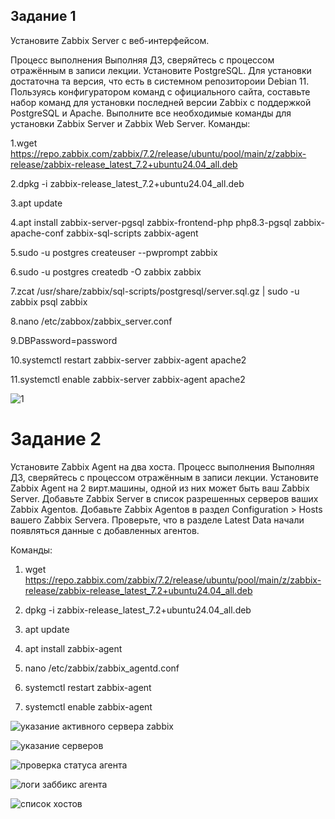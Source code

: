 ## Задание 1
Установите Zabbix Server с веб-интерфейсом.

Процесс выполнения
Выполняя ДЗ, сверяйтесь с процессом отражённым в записи лекции.
Установите PostgreSQL. Для установки достаточна та версия, что есть в системном репозитороии Debian 11.
Пользуясь конфигуратором команд с официального сайта, составьте набор команд для установки последней версии Zabbix с поддержкой PostgreSQL и Apache.
Выполните все необходимые команды для установки Zabbix Server и Zabbix Web Server.
Команды:

1.wget https://repo.zabbix.com/zabbix/7.2/release/ubuntu/pool/main/z/zabbix-release/zabbix-release_latest_7.2+ubuntu24.04_all.deb

2.dpkg -i zabbix-release_latest_7.2+ubuntu24.04_all.deb

3.apt update

4.apt install zabbix-server-pgsql zabbix-frontend-php php8.3-pgsql zabbix-apache-conf zabbix-sql-scripts zabbix-agent

5.sudo -u postgres createuser --pwprompt zabbix

6.sudo -u postgres createdb -O zabbix zabbix

7.zcat /usr/share/zabbix/sql-scripts/postgresql/server.sql.gz | sudo -u zabbix psql zabbix

8.nano /etc/zabbox/zabbix_server.conf

9.DBPassword=password

10.systemctl restart zabbix-server zabbix-agent apache2
 
11.systemctl enable zabbix-server zabbix-agent apache2


![ 1](https://github.com/Padawan18/zabbix/blob/main/Рисунок1.png)

# Задание 2
Установите Zabbix Agent на два хоста.
Процесс выполнения
Выполняя ДЗ, сверяйтесь с процессом отражённым в записи лекции.
Установите Zabbix Agent на 2 вирт.машины, одной из них может быть ваш Zabbix Server.
Добавьте Zabbix Server в список разрешенных серверов ваших Zabbix Agentов.
Добавьте Zabbix Agentов в раздел Configuration > Hosts вашего Zabbix Servera.
Проверьте, что в разделе Latest Data начали появляться данные с добавленных агентов.

Команды:
1. wget https://repo.zabbix.com/zabbix/7.2/release/ubuntu/pool/main/z/zabbix-release/zabbix-release_latest_7.2+ubuntu24.04_all.deb

2. dpkg -i zabbix-release_latest_7.2+ubuntu24.04_all.deb
 
3. apt update
 
4. apt install zabbix-agent
 
5. nano /etc/zabbix/zabbix_agentd.conf

6. systemctl restart zabbix-agent
 
7. systemctl enable zabbix-agent
 
![ указание активного сервера zabbix](https://github.com/Padawan18/zabbix/blob/main/Рисунок2.png)

 ![указание серверов](https://github.com/Padawan18/zabbix/blob/main/Рисунок3.png )
   
 ![проверка статуса агента](https://github.com/Padawan18/zabbix/blob/main/Рисунок4.png)
  
  ![логи заббикс агента]( https://github.com/Padawan18/zabbix/blob/main/Рисунок5.png)
  
  ![список хостов](  https://github.com/Padawan18/zabbix/blob/main/Рисунок6.png)
 



 


